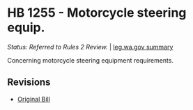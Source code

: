 # HB 1255 - Motorcycle steering equip.
*Status: Referred to Rules 2 Review.* | [leg.wa.gov summary](https://app.leg.wa.gov/billsummary?BillNumber=1255&Year=2021)

Concerning motorcycle steering equipment requirements.

## Revisions
* [Original Bill](1/)